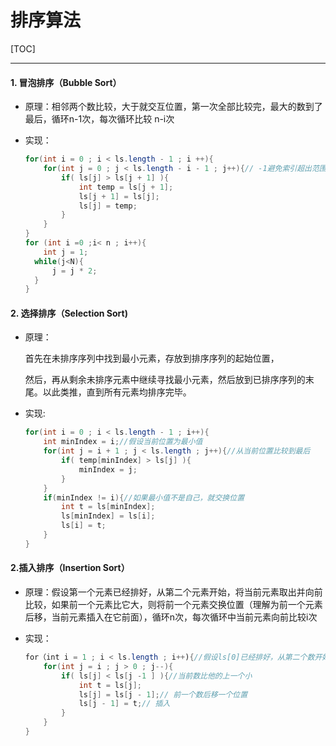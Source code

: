 # 排序算法

[TOC]

---

#### 1. 冒泡排序（Bubble Sort）

* 原理：相邻两个数比较，大于就交互位置，第一次全部比较完，最大的数到了最后，循环n-1次，每次循环比较 n-i次

* 实现：

  ```java
  for(int i = 0 ; i < ls.length - 1 ; i ++){
      for(int j = 0 ; j < ls.length - i - 1 ; j++){// -1避免索引超出范围
          if( ls[j] > ls[j + 1] ){
              int temp = ls[j + 1];
              ls[j + 1] = ls[j];
              ls[j] = temp;
          }
      }
  }
  for (int i =0 ;i< n ; i++){
      int j = 1;
  	while(j<N){
      	j = j * 2;
  	}
  }
  
  ```



#### 2. 选择排序（Selection Sort)

* 原理：

  首先在未排序序列中找到最小元素，存放到排序序列的起始位置，

  然后，再从剩余未排序元素中继续寻找最小元素，然后放到已排序序列的末尾。以此类推，直到所有元素均排序完毕。

* 实现:

  ```java
  for(int i = 0 ; i < ls.length - 1 ; i++){
      int minIndex = i;//假设当前位置为最小值
      for(int j = i + 1 ; j < ls.length ; j++){//从当前位置比较到最后
          if( temp[minIndex] > ls[j] ){
              minIndex = j;
          }
      }
      if(minIndex != i){//如果最小值不是自己，就交换位置
          int t = ls[minIndex];
          ls[minIndex] = ls[i];
          ls[i] = t;
      }
  }
  ```

  

#### 2.插入排序（Insertion Sort）

* 原理：假设第一个元素已经排好，从第二个元素开始，将当前元素取出并向前比较，如果前一个元素比它大，则将前一个元素交换位置（理解为前一个元素后移，当前元素插入在它前面），循环n次，每次循环中当前元素向前比较i次

* 实现：

  ```java
  for（int i = 1 ; i < ls.length ; i++){//假设ls[0]已经排好，从第二个数开始排序
      for(int j = i ; j > 0 ; j--){
          if( ls[j] < ls[j -1 ] ){//当前数比他的上一个小
              int t = ls[j];
              ls[j] = ls[j - 1];// 前一个数后移一个位置
              ls[j - 1] = t;// 插入
          }
      }
  }
  ```

  